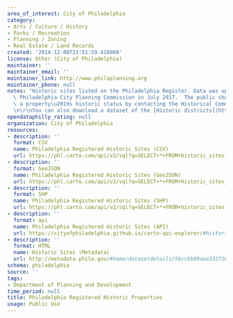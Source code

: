 ```yaml
---
area_of_interest: City of Philadelphia
category:
- Arts / Culture / History
- Parks / Recreation
- Planning / Zoning
- Real Estate / Land Records
created: '2014-12-08T21:51:59.418960'
license: Other (City of Philadelphia)
maintainer: ''
maintainer_email: ''
maintainer_link: http://www.philaplanning.org
maintainer_phone: null
notes: "Historic sites listed on the Philadelphia Register. Data was updated by the\
  \ Philadelphia City Planning Commission in July 2017.  The public should confirm\
  \ a property\u2019s historic status by contacting the Historical Commission at 215-686-7660.\r\
  \n\r\nYou can also download a dataset of the [Historic districts](https://www.opendataphilly.org/dataset/philadelphia-registered-historic-districts)."
opendataphilly_rating: null
organization: City of Philadelphia
resources:
- description: ''
  format: CSV
  name: Philadelphia Registered Historic Sites (CSV)
  url: https://phl.carto.com/api/v2/sql?q=SELECT+*+FROM+historic_sites_philreg&filename=historic_sites_philreg&format=csv&skipfields=cartodb_id,the_geom,the_geom_webmercator
- description: ''
  format: GeoJSON
  name: Philadelphia Registered Historic Sites (GeoJSON)
  url: https://phl.carto.com/api/v2/sql?q=SELECT+*+FROM+historic_sites_philreg&filename=historic_sites_philreg&format=geojson&skipfields=cartodb_id
- description: ''
  format: SHP
  name: Philadelphia Registered Historic Sites (SHP)
  url: https://phl.carto.com/api/v2/sql?q=SELECT+*+FROM+historic_sites_philreg&filename=historic_sites_philreg&format=shp&skipfields=cartodb_id
- description: ''
  format: api
  name: Philadelphia Registered Historic Sites (API)
  url: https://cityofphiladelphia.github.io/carto-api-explorer/#historic_sites_philreg
- description: ''
  format: HTML
  name: Historic Sites (Metadata)
  url: http://metadata.phila.gov/#home/datasetdetails/56ccbb09aee332736b6edc20/representationdetails/56ccbb0aaee332736b6edc22/
schema: philadelphia
source: ''
tags:
- Department of Planning and Development
time_period: null
title: Philadelphia Registered Historic Properties
usage: Public Use
---
```

